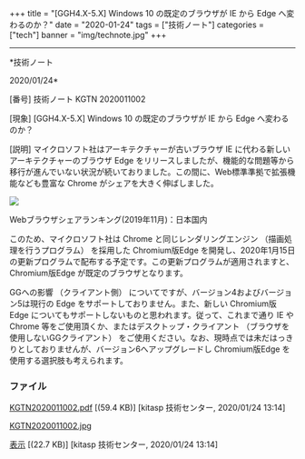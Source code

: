 ﻿+++
title = "[GGH4.X-5.X] Windows 10 の既定のブラウザが IE から Edge へ変わるのか？"
date = "2020-01-24"
tags = ["技術ノート"]
categories = ["tech"]
banner = "img/technote.jpg"
+++

-----------------------------------------------------------------------------------------------------------------------------

*技術ノート

2020/01/24*


[番号]
技術ノート KGTN 2020011002

[現象]
[GGH4.X-5.X] Windows 10 の既定のブラウザが IE から Edge へ変わるのか？

[説明]
マイクロソフト社はアーキテクチャーが古いブラウザ IE
に代わる新しいアーキテクチャーのブラウザ Edge
をリリースしましたが、機能的な問題等から移行が進んでいない状況が続いておりました。この間に、Web標準準拠で拡張機能なども豊富な
Chrome がシェアを大きく伸ばしました。

![](http://techreport.kitasp.net/attachments/download/4457/KGTN2020011002.jpg)

Webブラウザシェアランキング(2019年11月)：日本国内

このため、マイクロソフト社は Chrome と同じレンダリングエンジン
（描画処理を行うプログラム） を採用した Chromium版Edge
を開発し、2020年1月15日の更新プログラムで配布する予定です。この更新プログラムが適用されますと、
Chromium版Edge が既定のブラウザとなります。

GGへの影響 （クライアント側）
についてですが、バージョン4およびバージョン5は現行の Edge
をサポートしておりません。また、新しい Chromium版Edge
についてもサポートしないものと思われます。従って、これまで通り IE や
Chrome 等をご使用頂くか、またはデスクトップ・クライアント
（ブラウザを使用しないGGクライアント）
をご使用ください。なお、現時点では未だはっきりとしておりませんが、バージョン6へアップグレードし
Chromium版Edge を使用する選択肢も考えられます。


### ファイル





[KGTN2020011002.pdf](http://techreport.kitasp.net/attachments/download/4456/KGTN2020011002.pdf)
 [(59.4 KB)] [kitasp 技術センター, 2020/01/24
13:14]

[KGTN2020011002.jpg](http://techreport.kitasp.net/attachments/download/4457/KGTN2020011002.jpg)

[表示](http://techreport.kitasp.net/attachments/4457/KGTN2020011002.jpg "表示")
 [(22.7 KB)] [kitasp 技術センター, 2020/01/24
13:14]
